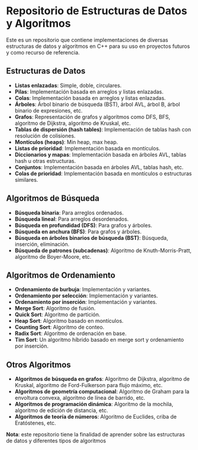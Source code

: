 # Repositorio de Estructuras de Datos y Algoritmos

Este es un repositorio que contiene implementaciones de diversas estructuras de datos y algoritmos en C++
para su uso en proyectos futuros y como recurso de referencia.

## Estructuras de Datos

- **Listas enlazadas**: Simple, doble, circulares.
- **Pilas**: Implementación basada en arreglos y listas enlazadas.
- **Colas**: Implementación basada en arreglos y listas enlazadas.
- **Árboles**: Árbol binario de búsqueda (BST), árbol AVL, árbol B, árbol binario de expresiones, etc.
- **Grafos**: Representación de grafos y algoritmos como DFS, BFS, algoritmo de Dijkstra, algoritmo de Kruskal, etc.
- **Tablas de dispersión (hash tables)**: Implementación de tablas hash con resolución de colisiones.
- **Montículos (heaps)**: Min heap, max heap.
- **Listas de prioridad**: Implementación basada en montículos.
- **Diccionarios y mapas**: Implementación basada en árboles AVL, tablas hash u otras estructuras.
- **Conjuntos**: Implementación basada en árboles AVL, tablas hash, etc.
- **Colas de prioridad**: Implementación basada en montículos o estructuras similares.

## Algoritmos de Búsqueda

- **Búsqueda binaria**: Para arreglos ordenados.
- **Búsqueda lineal**: Para arreglos desordenados.
- **Búsqueda en profundidad (DFS)**: Para grafos y árboles.
- **Búsqueda en anchura (BFS)**: Para grafos y árboles.
- **Búsqueda en árboles binarios de búsqueda (BST)**: Búsqueda, inserción, eliminación.
- **Búsqueda de patrones (subcadenas)**: Algoritmo de Knuth-Morris-Pratt, algoritmo de Boyer-Moore, etc.

## Algoritmos de Ordenamiento

- **Ordenamiento de burbuja**: Implementación y variantes.
- **Ordenamiento por selección**: Implementación y variantes.
- **Ordenamiento por inserción**: Implementación y variantes.
- **Merge Sort**: Algoritmo de fusión.
- **Quick Sort**: Algoritmo de partición.
- **Heap Sort**: Algoritmo basado en montículos.
- **Counting Sort**: Algoritmo de conteo.
- **Radix Sort**: Algoritmo de ordenación en base.
- **Tim Sort**: Un algoritmo híbrido basado en merge sort y ordenamiento por inserción.

## Otros Algoritmos

- **Algoritmos de búsqueda en grafos**: Algoritmo de Dijkstra, algoritmo de Kruskal, algoritmo de Ford-Fulkerson para flujo máximo, etc.
- **Algoritmos de geometría computacional**: Algoritmo de Graham para la envoltura convexa, algoritmo de línea de barrido, etc.
- **Algoritmos de programación dinámica**: Algoritmo de la mochila, algoritmo de edición de distancia, etc.
- **Algoritmos de teoría de números**: Algoritmo de Euclides, criba de Eratóstenes, etc.

**Nota**: este repositorio tiene la finalidad de aprender sobre las estructuras de datos y diferentes tipos de algoritmos
